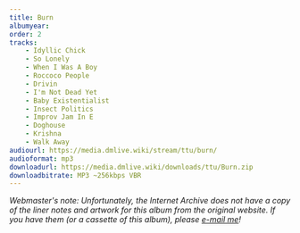 ```yaml
---
title: Burn
albumyear: 
order: 2
tracks:
    - Idyllic Chick
    - So Lonely
    - When I Was A Boy
    - Roccoco People
    - Drivin
    - I'm Not Dead Yet
    - Baby Existentialist
    - Insect Politics
    - Improv Jam In E
    - Doghouse
    - Krishna
    - Walk Away
audiourl: https://media.dmlive.wiki/stream/ttu/burn/
audioformat: mp3
downloadurl: https://media.dmlive.wiki/downloads/ttu/Burn.zip
downloadbitrate: MP3 ~256kbps VBR
---
```

_Webmaster's note: Unfortunately, the Internet Archive does not have a copy of the liner notes and artwork for this album from the original website. If you have them (or a cassette of this album), please [e-mail me](mailto:admin@dmlive.wiki)!_